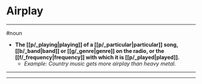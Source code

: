 # Airplay
---
#noun
- **The [[p/_playing|playing]] of a [[p/_particular|particular]] song, [[b/_band|band]] or [[g/_genre|genre]] on the radio, or the [[f/_frequency|frequency]] with which it is [[p/_played|played]].**
	- _Example: Country music gets more airplay than heavy metal._
---
---
